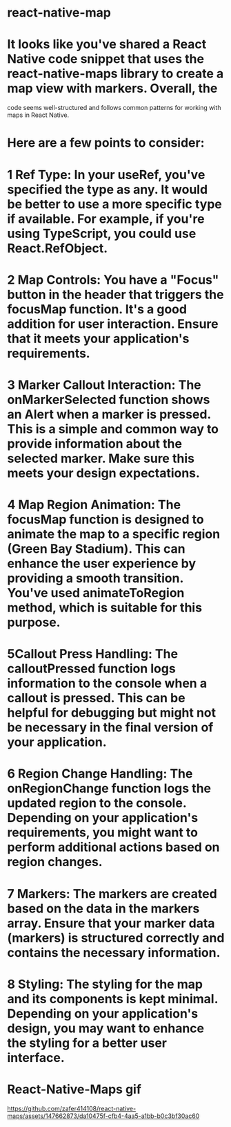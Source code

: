 # react-native-map

# It looks like you've shared a React Native code snippet that uses the react-native-maps library to create a map view with markers. Overall, the 
code seems well-structured and follows common patterns for working with maps in React Native.

 # Here are a few points to consider:

# 1 Ref Type: In your useRef, you've specified the type as any. It would be better to use a more specific type if available. For example, if you're using TypeScript, you could use React.RefObject<MapView>.

# 2 Map Controls: You have a "Focus" button in the header that triggers the focusMap function. It's a good addition for user interaction. Ensure that it meets your application's requirements.

# 3 Marker Callout Interaction: The onMarkerSelected function shows an Alert when a marker is pressed. This is a simple and common way to provide information about the selected marker. Make sure this meets your design expectations.

# 4 Map Region Animation: The focusMap function is designed to animate the map to a specific region (Green Bay Stadium). This can enhance the user experience by providing a smooth transition. You've used animateToRegion method, which is suitable for this purpose.

# 5Callout Press Handling: The calloutPressed function logs information to the console when a callout is pressed. This can be helpful for debugging but might not be necessary in the final version of your application.

# 6 Region Change Handling: The onRegionChange function logs the updated region to the console. Depending on your application's requirements, you might want to perform additional actions based on region changes.

 # 7 Markers: The markers are created based on the data in the markers array. Ensure that your marker data (markers) is structured correctly and contains the necessary information.
 
# 8 Styling: The styling for the map and its components is kept minimal. Depending on your application's design, you may want to enhance the styling for a better user interface.
# React-Native-Maps gif


https://github.com/zafer414108/react-native-maps/assets/147662873/da10475f-cfb4-4aa5-a1bb-b0c3bf30ac60


